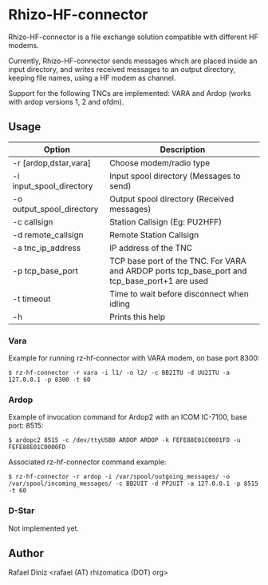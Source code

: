 # Rhizo-HF-connector

  Rhizo-HF-connector is a file exchange solution compatible with different
  HF modems.

  Currently, Rhizo-HF-connector sends messages which are placed inside an input
  directory, and writes received messages to an output directory, keeping
  file names, using a HF modem as channel.

  Support for the following TNCs are implemented: VARA and Ardop (works
  with ardop versions 1, 2 and ofdm).

## Usage

| Option | Description |
| --- | --- |
| -r [ardop,dstar,vara] | Choose modem/radio type |
| -i input_spool_directory | Input spool directory (Messages to send) |
| -o output_spool_directory | Output spool directory (Received messages) |
| -c callsign | Station Callsign (Eg: PU2HFF) |
| -d remote_callsign | Remote Station Callsign |
| -a tnc_ip_address | IP address of the TNC |
| -p tcp_base_port | TCP base port of the TNC. For VARA and ARDOP ports tcp_base_port and tcp_base_port+1 are used |
| -t timeout | Time to wait before disconnect when idling |
| -h | Prints this help |

### Vara

Example for running rz-hf-connector with VARA modem, on base port 8300:

    $ rz-hf-connector -r vara -i l1/ -o l2/ -c BB2ITU -d UU2ITU -a 127.0.0.1 -p 8300 -t 60

### Ardop

Example of invocation command for Ardop2 with an ICOM IC-7100, base port: 8515:

    $ ardopc2 8515 -c /dev/ttyUSB0 ARDOP ARDOP -k FEFE88E01C0001FD -u FEFE88E01C0000FD

Associated rz-hf-connector command example:

    $ rz-hf-connector -r ardop -i /var/spool/outgoing_messages/ -o /var/spool/incoming_messages/ -c BB2UIT -d PP2UIT -a 127.0.0.1 -p 8515 -t 60

### D-Star

Not implemented yet.

## Author

Rafael Diniz <rafael (AT) rhizomatica (DOT) org>
